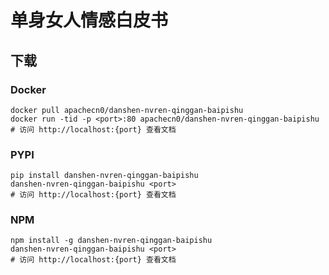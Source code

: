 # 单身女人情感白皮书

## 下载

### Docker

```
docker pull apachecn0/danshen-nvren-qinggan-baipishu
docker run -tid -p <port>:80 apachecn0/danshen-nvren-qinggan-baipishu
# 访问 http://localhost:{port} 查看文档
```

### PYPI

```
pip install danshen-nvren-qinggan-baipishu
danshen-nvren-qinggan-baipishu <port>
# 访问 http://localhost:{port} 查看文档
```

### NPM

```
npm install -g danshen-nvren-qinggan-baipishu
danshen-nvren-qinggan-baipishu <port>
# 访问 http://localhost:{port} 查看文档
```